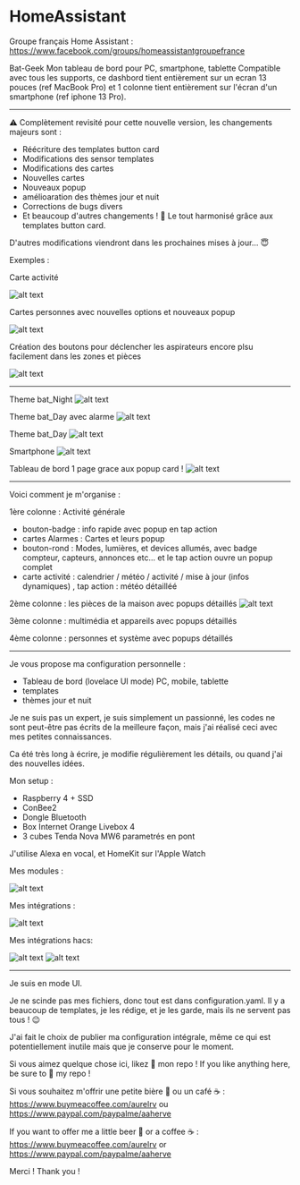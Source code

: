 # HomeAssistant

Groupe français Home Assistant : https://www.facebook.com/groups/homeassistantgroupefrance

Bat-Geek 
Mon tableau de bord pour PC, smartphone, tablette
Compatible avec tous les supports, ce dashbord tient entièrement sur un ecran 13 pouces (ref MacBook Pro) et 1 colonne tient entièrement sur l'écran d'un smartphone (ref iphone 13 Pro). 

---------------------

⚠️ Complètement revisité pour cette nouvelle version, les changements majeurs sont : 

- Réécriture des templates button card  
- Modifications des sensor templates  
- Modifications des cartes  
- Nouvelles cartes  
- Nouveaux popup  
- amélioaration des thèmes jour et nuit 
- Corrections de bugs divers
- Et beaucoup d'autres changements ! 🤪
Le tout harmonisé grâce aux templates button card.

D'autres modifications viendront dans les prochaines mises à jour... 😇

Exemples :

Carte activité 

![alt text](https://github.com/herveaurel/HomeAssistant/blob/main/Captures/meteo_modif.jpg)

Cartes personnes avec nouvelles options et nouveaux popup 

![alt text](https://github.com/herveaurel/HomeAssistant/blob/main/Captures/persons.jpg)

Création des boutons pour déclencher les aspirateurs encore plsu facilement dans les zones et pièces

![alt text](https://github.com/herveaurel/HomeAssistant/blob/main/Captures/boutons_aspi.jpg)



---------------------

Theme bat_Night
![alt text](https://github.com/herveaurel/HomeAssistant/blob/main/Captures/dashboard_night.jpg)

Theme bat_Day avec alarme
![alt text](https://github.com/herveaurel/HomeAssistant/blob/main/Captures/dashboard_alarm.png)

Theme bat_Day
![alt text](https://github.com/herveaurel/HomeAssistant/blob/main/Captures/dashboard_clear.jpg)

Smartphone
![alt text](https://github.com/herveaurel/HomeAssistant/blob/main/Captures/dashboard_smartphone.png)

Tableau de bord 1 page grace aux popup card ! 
![alt text](https://github.com/herveaurel/HomeAssistant/blob/main/Captures/popup.png)

---------------------
 
Voici comment je m'organise : 

1ère colonne : Activité générale 
- bouton-badge : info rapide avec popup en tap action
- cartes Alarmes : Cartes et leurs popup
- bouton-rond : Modes, lumières, et devices allumés, avec badge compteur, capteurs, annonces etc... et le tap action ouvre un popup complet 
- carte activité : calendrier / météo / activité / mise à jour (infos dynamiques) , tap action : météo détailléé 

2ème colonne : les pièces de la maison avec popups détaillés
![alt text](https://github.com/herveaurel/HomeAssistant/blob/main/Captures/cartes_pieces.jpg)

3ème colonne : multimédia et appareils avec popups détaillés

4ème colonne : personnes et système avec popups détaillés


---------------------

Je vous propose ma configuration personnelle :
- Tableau de bord (lovelace UI mode) PC, mobile, tablette
- templates
- thèmes jour et nuit

Je ne suis pas un expert, je suis simplement un passionné, les codes ne sont peut-être pas écrits de la meilleure façon, mais j'ai réalisé ceci avec mes petites connaissances.

Ca été très long à écrire, je modifie régulièrement les détails, ou quand j'ai des nouvelles idées. 

Mon setup :
- Raspberry 4 + SSD
- ConBee2
- Dongle Bluetooth 
- Box Internet Orange Livebox 4
- 3 cubes Tenda Nova MW6 parametrés en pont 

J'utilise Alexa en vocal, et HomeKit sur l'Apple Watch


Mes modules :

![alt text](https://github.com/herveaurel/HomeAssistant/blob/main/Captures/modules.jpg)

Mes intégrations :

![alt text](https://github.com/herveaurel/HomeAssistant/blob/main/Captures/integrations.jpg)

Mes intégrations  hacs:

![alt text](https://github.com/herveaurel/HomeAssistant/blob/main/Captures/integrations_hacs.jpg)
![alt text](https://github.com/herveaurel/HomeAssistant/blob/main/Captures/integrations_hacs2.jpg)

---------------------

Je suis en mode UI.
 
Je ne scinde pas mes fichiers, donc tout est dans configuration.yaml. 
Il y a beaucoup de templates, je les rédige, et je les garde, mais ils ne servent pas tous ! 😉

J'ai fait le choix de publier ma configuration intégrale, même ce qui est potentiellement inutile mais que je conserve pour le moment. 

Si vous aimez quelque chose ici, likez 🌟 mon repo !
If you like anything here, be sure to 🌟 my repo !

Si vous souhaitez m'offrir une petite bière 🍺 ou un café ☕️ : https://www.buymeacoffee.com/aurelrv ou https://www.paypal.com/paypalme/aaherve

If you want to offer me a little beer 🍺 or a coffee ☕️ : https://www.buymeacoffee.com/aurelrv or https://www.paypal.com/paypalme/aaherve

Merci ! 
Thank you !